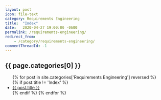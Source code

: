 ```yaml
---
layout: post
icon: file-text
category: Requirements Engineering
title:  "Index"
date:   2020-04-27 19:00:00 -0600
permalink: /requirements-engineering/
redirect_from:
    - /category/requirements-engineering/
commentThreadId: -1
---
```


## {{ page.categories[0] }}

<ul>
    {% for post in site.categories['Requirements Engineering'] reversed %}
        {% if post.title != 'Index' %}
        <li><a href='{{ post.url }}'>{{ post.title }}</a></li>
        {% endif %}
    {% endfor %}
</ul>
